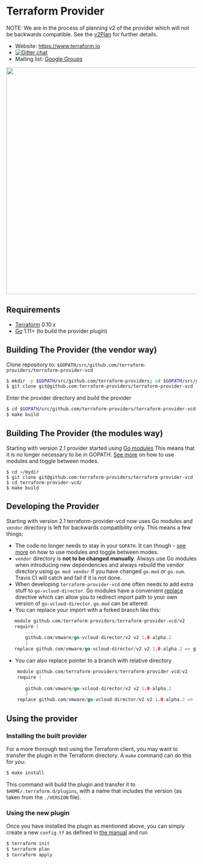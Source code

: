 Terraform Provider
==================

NOTE: We are in the process of planning v2 of the provider which will not be backwards compatible. See the [v2Plan](https://github.com/terraform-providers/terraform-provider-vcd/blob/master/v2Plan.md) for further details.

- Website: https://www.terraform.io
- [![Gitter chat](https://badges.gitter.im/hashicorp-terraform/Lobby.png)](https://gitter.im/hashicorp-terraform/Lobby)
- Mailing list: [Google Groups](http://groups.google.com/group/terraform-tool)

<img src="https://cdn.rawgit.com/hashicorp/terraform-website/master/content/source/assets/images/logo-hashicorp.svg" width="600px">

Requirements
------------

-	[Terraform](https://www.terraform.io/downloads.html) 0.10.x
-	[Go](https://golang.org/doc/install) 1.11+ (to build the provider plugin)

Building The Provider (the vendor way)
--------------------------------------

Clone repository to: `$GOPATH/src/github.com/terraform-providers/terraform-provider-vcd`

```sh
$ mkdir -p $GOPATH/src/github.com/terraform-providers; cd $GOPATH/src/github.com/terraform-providers
$ git clone git@github.com:terraform-providers/terraform-provider-vcd
```

Enter the provider directory and build the provider

```sh
$ cd $GOPATH/src/github.com/terraform-providers/terraform-provider-vcd
$ make build
```

Building The Provider (the modules way)
--------------------------------------

Starting with version 2.1 provider started using [Go modules](https://github.com/golang/go/wiki/Modules)
This means that it is no longer necessary to be in GOPATH.
[See more](https://github.com/golang/go/wiki/Modules#how-to-use-modules) on how to use modules
and toggle between modes.

```
$ cd ~/mydir
$ git clone git@github.com:terraform-providers/terraform-provider-vcd
$ cd terraform-provider-vcd/
$ make build
```


Developing the Provider
---------------------------

Starting with version 2.1 terraform-provider-vcd now uses Go modules and `vendor` directory is left for backwards
compatibility only. This means a few things:
* The code no longer needs to stay in your `GOPATH`. It can though -
[see more](https://github.com/golang/go/wiki/Modules#how-to-use-modules) on how to use modules and toggle between modes.
* `vendor` directory is __not to be changed manually__. Always use Go modules when introducing new dependencies
and always rebuild the vendor directory using `go mod vendor` if you have changed `go.mod` or `go.sum`. Travis CI will
catch and fail if it is not done.
* When developing `terraform-provider-vcd` one often needs to add extra stuff to `go-vcloud-director`. Go modules
have a convenient [replace](https://github.com/golang/go/wiki/Modules#when-should-i-use-the-replace-directive)
directive which can allow you to redirect import path to your own version of `go-vcloud-director`.
`go.mod` can be altered:
 * You can replace your import with a forked branch like this:
 ```go
    module github.com/terraform-providers/terraform-provider-vcd/v2
    require (
    	...
    	github.com/vmware/go-vcloud-director/v2 v2.1.0-alpha.2
    	)
    replace github.com/vmware/go-vcloud-director/v2 v2.1.0-alpha.2 => github.com/my-git-user/go-vcloud-director/v2 v2.1.0-alpha.2    
 ```
 * You can also replace pointer to a branch with relative directory
 ```go
     module github.com/terraform-providers/terraform-provider-vcd/v2
     require (
     	...
     	github.com/vmware/go-vcloud-director/v2 v2.1.0-alpha.2
     	)
     replace github.com/vmware/go-vcloud-director/v2 v2.1.0-alpha.2 => ../go-vcloud-director
  ```

Using the provider
----------------------

### Installing the built provider

For a more thorough test using the Terraform client, you may want to transfer the plugin in the Terraform directory. A `make` command can do this for you:

```sh
$ make install
```

This command will build the plugin and transfer it to `$HOME/.terraform.d/plugins`, with a name that includes the version (as taken from the `./VERSION` file).

### Using the new plugin

Once you have installed the plugin as mentioned above, you can simply create a new `config.tf` as defined in [the manual](https://www.terraform.io/docs/providers/vcd/index.html) and run 

```sh
$ terraform init
$ terraform plan
$ terraform apply
```